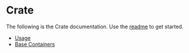 # Crate
The following is the Crate documentation.  Use the [readme](https://github.com/ehazlett/crate#readme) to get started.

* [Usage](./usage.md)
* [Base Containers](./basecontainers/readme.md)

